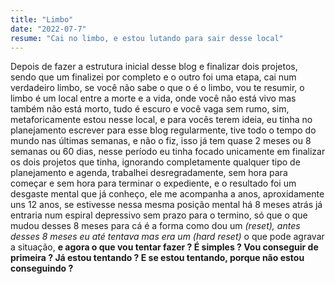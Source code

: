 ```yaml
---
title: "Limbo"
date: "2022-07-7"
resume: "Cai no limbo, e estou lutando para sair desse local"
---
```


Depois de fazer a estrutura inicial desse blog e finalizar dois projetos, sendo que um finalizei por completo e o outro foi uma etapa, cai num verdadeiro limbo, se você não sabe o que o é o limbo, vou te resumir, o limbo é um local entre a morte e a vida, onde você não está vivo mas também não está morto, tudo é escuro e você vaga sem rumo, sim, metaforicamente estou nesse local, e para vocês terem ideia, eu tinha no planejamento escrever para esse blog regularmente, tive todo o tempo do mundo nas últimas semanas, e não o fiz, isso já tem quase 2 meses ou 8 semanas ou 60 dias, nesse período eu tinha focado unicamente em finalizar os dois projetos que tinha, ignorando completamente qualquer tipo de planejamento e agenda, trabalhei desregradamente, sem hora para começar e sem hora para terminar o expediente, e o resultado foi um desgaste mental que já conheço, ele me acompanha a anos, aproxidamente uns 12 anos, se estivesse nessa mesma posição mental há 8 meses atrás já entraria num espiral depressivo sem prazo para o termino, só que o que mudou desses 8 meses para cá é a forma como dou um **(reset*)**, antes desses 8 meses eu até tentava mas era um **(hard reset*)** o que pode agravar a situação, __e agora o que vou tentar fazer ? É simples ? Vou conseguir de primeira ? Já estou tentando ? E se estou tentando, porque não estou conseguindo ?__